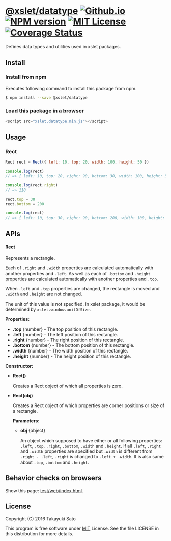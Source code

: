 [@xslet/datatype][repo-url] [![Github.io][io-image]][io-url] [![NPM version][npm-image]][npm-url] [![MIT License][mit-image]][mit-url] [![Coverage Status][coverage-image]][coverage-url]
=================

Defines data types and utilities used in xslet packages.

Install
-------

### Install from npm

Executes following command to install this package from npm.

```sh
$ npm install --save @xslet/datatype
```

### Load this package in a browser

```js
<script src="xslet.datatype.min.js"></script>
```

Usage
-----

### Rect

```js
Rect rect = Rect({ left: 10, top: 20, width: 100, height: 50 })

console.log(rect)
// => { left: 10, top: 20, right: 90, bottom: 30, width: 100, height: 50 }

console.log(rect.right)
// => 110

rect.top = 30
rect.bottom = 200

console.log(rect)
// => { left: 10, top: 30, right: 90, bottom: 200, width: 100, height: 170 }
```

APIs
----

#### <u>Rect</u>

Represents a rectangle.

Each of `.right` and `.width` properties are calculated automatically with another properties and `.left`.
As well as each of `.bottom` and `.height` properties are calculated automatically with another properties and `.top`.

When `.left` and `.top` properties are changed, the rectangle is moved and `.width` and `.height` are not changed.

The unit of this value is not specified.
In xslet package, it would be determined by `xslet.window.unitOfSize`.

**Properties:**

* **.top** {number} - The top position of this rectangle.
* **.left** {number} - The left position of this rectangle.
* **.right** {number} - The right position of this rectangle.
* **.bottom** {number} - The bottom position of this rectangle.
* **.width** {number} - The width position of this rectangle.
* **.height** {number} - The height position of this rectangle.

**Constructor:**

* **Rect()**

    Creates a Rect object of which all properties is zero.

* **Rect(obj)**

    Creates a Rect object of which properties are corner positions or size of a rectangle. 

    **Parameters:**

    * **obj** {object}

        An object which supposed to have either or all following properties: `.left`, `.top`, `.right`, `.bottom`, `.width` and `.height`.
        If all `.left`, `.right` and `.width` properties are specified but `.width` is different from `.right - .left`, `.right` is changed to `.left + .width`. It is also same about `.top`, `.bottom` and `.height`.

Behavior checks on browsers
---------------------------

Show this page: [test/web/index.html](test/web/index.html).

License
-------

Copyright (C) 2016 Takayuki Sato

This program is free software under [MIT][mit-url] License.
See the file LICENSE in this distribution for more details.

[repo-url]: https://github.com/xslet/datatype/
[io-image]: http://img.shields.io/badge/HP-github.io-ffbbbb.svg
[io-url]: https://xslet.github.io/datatype/
[npm-image]: http://img.shields.io/badge/npm-v0.1.0-blue.svg
[npm-url]: https://www.npmjs.org/package/@xslet/datatype/
[mit-image]: https://img.shields.io/badge/license-MIT-green.svg
[mit-url]: https://opensource.org/licenses/MIT
[coverage-image]: https://coveralls.io/repos/github/xslet/datatype/badge.svg?branch=master
[coverage-url]: https://coveralls.io/github/xslet/datatype?branch=master
